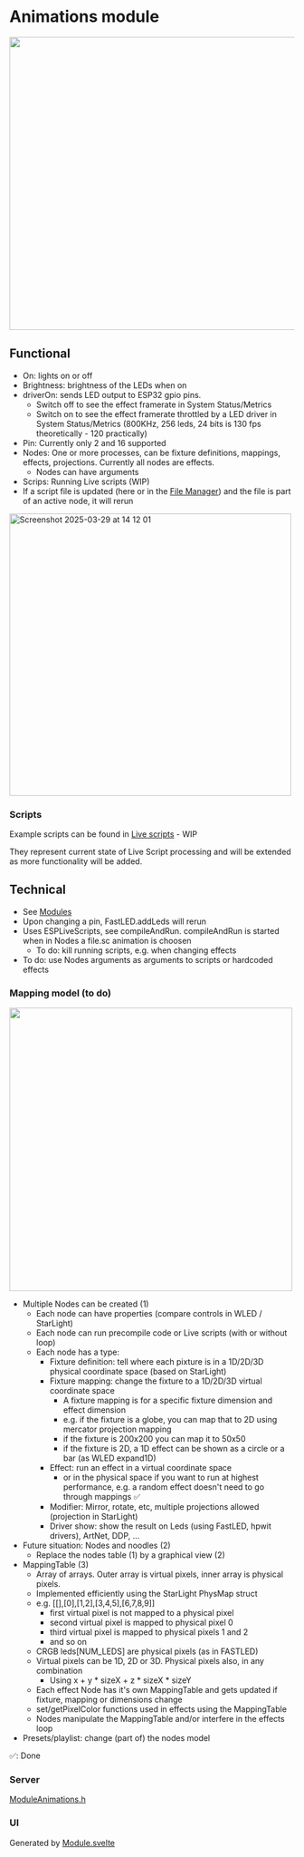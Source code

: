 # Animations module

<img width="517" src="https://github.com/user-attachments/assets/88e00192-a029-43c7-974c-15d786b48c0e" />

## Functional

* On: lights on or off
* Brightness: brightness of the LEDs when on
* driverOn: sends LED output to ESP32 gpio pins.
    * Switch off to see the effect framerate in System Status/Metrics
    * Switch on to see the effect framerate throttled by a LED driver in System Status/Metrics (800KHz, 256 leds, 24 bits is 130 fps theoretically - 120 practically)
* Pin: Currently only 2 and 16 supported
* Nodes: One or more processes, can be fixture definitions, mappings, effects, projections. Currently all nodes are effects.
    * Nodes can have arguments
* Scrips: Running Live scripts (WIP)
* If a script file is updated (here or in the [File Manager](https://ewowi.github.io/MoonBase/moonbase/files/)) and the file is part of an active node, it will rerun

<img width="498" alt="Screenshot 2025-03-29 at 14 12 01" src="https://github.com/user-attachments/assets/3a5a3743-c0a4-4456-96cb-f4abd0d01450" />

### Scripts

Example scripts can be found in [Live scripts](https://github.com/ewowi/MoonBase/tree/main/misc/livescripts) - WIP

They represent current state of Live Script processing and will be extended as more functionality will be added.

## Technical

* See [Modules](../modules.md)
* Upon changing a pin, FastLED.addLeds will rerun
* Uses ESPLiveScripts, see compileAndRun. compileAndRun is started when in Nodes a file.sc animation is choosen
    * To do: kill running scripts, e.g. when changing effects
* To do: use Nodes arguments as arguments to scripts or hardcoded effects

### Mapping model (to do)

<img width="500" src="https://github.com/user-attachments/assets/6f76a2d6-fce1-4c72-9ade-ee5fbd056c88" />

* Multiple Nodes can be created (1)
    * Each node can have properties (compare controls in WLED / StarLight)
    * Each node can run precompile code or Live scripts (with or without loop)
    * Each node has a type:
        * Fixture definition: tell where each pixture is in a 1D/2D/3D physical coordinate space (based on StarLight)
        * Fixture mapping: change the fixture to a 1D/2D/3D virtual coordinate space
            * A fixture mapping is for a specific fixture dimension and effect dimension
            * e.g. if the fixture is a globe, you can map that to 2D using mercator projection mapping
            * if the fixture is 200x200 you can map it to 50x50
            * if the fixture is 2D, a 1D effect can be shown as a circle or a bar (as WLED expand1D)
        * Effect: run an effect in a virtual coordinate space
            * or in the physical space if you want to run at highest performance, e.g. a random effect doesn't need to go through mappings ✅
        * Modifier: Mirror, rotate, etc, multiple projections allowed (projection in StarLight)
        * Driver show: show the result on Leds (using FastLED, hpwit drivers), ArtNet, DDP, ...
* Future situation: Nodes and noodles (2)
    * Replace the nodes table (1) by a graphical view (2)
* MappingTable (3)
    * Array of arrays. Outer array is virtual pixels, inner array is physical pixels. 
    * Implemented efficiently using the StarLight PhysMap struct
    * e.g. [[],[0],[1,2],[3,4,5],[6,7,8,9]]
        * first virtual pixel is not mapped to a physical pixel
        * second virtual pixel is mapped to physical pixel 0
        * third virtual pixel is mapped to physical pixels 1 and 2
        * and so on
    * CRGB leds[NUM_LEDS] are physical pixels (as in FASTLED)
    * Virtual pixels can be 1D, 2D or 3D. Physical pixels also, in any combination
        * Using x + y * sizeX + z * sizeX * sizeY
    * Each effect Node has it's own MappingTable and gets updated if fixture, mapping or dimensions change
    * set/getPixelColor functions used in effects using the MappingTable
    * Nodes manipulate the MappingTable and/or interfere in the effects loop
* Presets/playlist: change (part of) the nodes model

✅: Done

### Server

[ModuleAnimations.h](https://github.com/ewowi/MoonBase/blob/main/src/custom/ModuleAnimations.h)

### UI

Generated by [Module.svelte](https://github.com/ewowi/MoonBase/blob/main/interface/src/routes/custom/module/Module.svelte)
